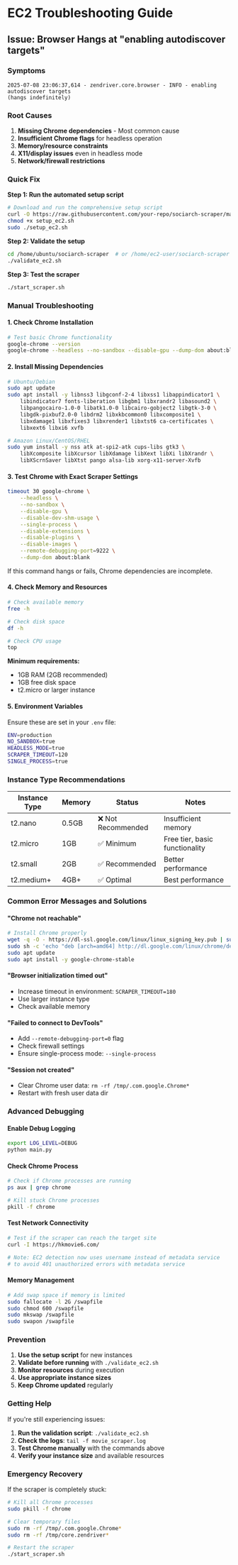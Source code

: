 # EC2 Troubleshooting Guide

## Issue: Browser Hangs at "enabling autodiscover targets"

### Symptoms
```
2025-07-08 23:06:37,614 - zendriver.core.browser - INFO - enabling autodiscover targets
(hangs indefinitely)
```

### Root Causes
1. **Missing Chrome dependencies** - Most common cause
2. **Insufficient Chrome flags** for headless operation
3. **Memory/resource constraints**
4. **X11/display issues** even in headless mode
5. **Network/firewall restrictions**

### Quick Fix

**Step 1: Run the automated setup script**
```bash
# Download and run the comprehensive setup script
curl -O https://raw.githubusercontent.com/your-repo/sociarch-scraper/main/setup_ec2.sh
chmod +x setup_ec2.sh
sudo ./setup_ec2.sh
```

**Step 2: Validate the setup**
```bash
cd /home/ubuntu/sociarch-scraper  # or /home/ec2-user/sociarch-scraper
./validate_ec2.sh
```

**Step 3: Test the scraper**
```bash
./start_scraper.sh
```

### Manual Troubleshooting

#### 1. Check Chrome Installation
```bash
# Test basic Chrome functionality
google-chrome --version
google-chrome --headless --no-sandbox --disable-gpu --dump-dom about:blank
```

#### 2. Install Missing Dependencies
```bash
# Ubuntu/Debian
sudo apt update
sudo apt install -y libnss3 libgconf-2-4 libxss1 libappindicator1 \
    libindicator7 fonts-liberation libgbm1 libxrandr2 libasound2 \
    libpangocairo-1.0-0 libatk1.0-0 libcairo-gobject2 libgtk-3-0 \
    libgdk-pixbuf2.0-0 libdrm2 libxkbcommon0 libxcomposite1 \
    libxdamage1 libxfixes3 libxrender1 libxtst6 ca-certificates \
    libxext6 libxi6 xvfb

# Amazon Linux/CentOS/RHEL
sudo yum install -y nss atk at-spi2-atk cups-libs gtk3 \
    libXcomposite libXcursor libXdamage libXext libXi libXrandr \
    libXScrnSaver libXtst pango alsa-lib xorg-x11-server-Xvfb
```

#### 3. Test Chrome with Exact Scraper Settings
```bash
timeout 30 google-chrome \
    --headless \
    --no-sandbox \
    --disable-gpu \
    --disable-dev-shm-usage \
    --single-process \
    --disable-extensions \
    --disable-plugins \
    --disable-images \
    --remote-debugging-port=9222 \
    --dump-dom about:blank
```

If this command hangs or fails, Chrome dependencies are incomplete.

#### 4. Check Memory and Resources
```bash
# Check available memory
free -h

# Check disk space
df -h

# Check CPU usage
top
```

**Minimum requirements:**
- 1GB RAM (2GB recommended)
- 1GB free disk space
- t2.micro or larger instance

#### 5. Environment Variables
Ensure these are set in your `.env` file:
```bash
ENV=production
NO_SANDBOX=true
HEADLESS_MODE=true
SCRAPER_TIMEOUT=120
SINGLE_PROCESS=true
```

### Instance Type Recommendations

| Instance Type | Memory | Status | Notes |
|---------------|--------|--------|-------|
| t2.nano      | 0.5GB  | ❌ Not Recommended | Insufficient memory |
| t2.micro     | 1GB    | ✅ Minimum | Free tier, basic functionality |
| t2.small     | 2GB    | ✅ Recommended | Better performance |
| t2.medium+   | 4GB+   | ✅ Optimal | Best performance |

### Common Error Messages and Solutions

#### "Chrome not reachable"
```bash
# Install Chrome properly
wget -q -O - https://dl-ssl.google.com/linux/linux_signing_key.pub | sudo apt-key add -
sudo sh -c 'echo "deb [arch=amd64] http://dl.google.com/linux/chrome/deb/ stable main" >> /etc/apt/sources.list.d/google.list'
sudo apt update
sudo apt install -y google-chrome-stable
```

#### "Browser initialization timed out"
- Increase timeout in environment: `SCRAPER_TIMEOUT=180`
- Use larger instance type
- Check available memory

#### "Failed to connect to DevTools"
- Add `--remote-debugging-port=0` flag
- Check firewall settings
- Ensure single-process mode: `--single-process`

#### "Session not created"
- Clear Chrome user data: `rm -rf /tmp/.com.google.Chrome*`
- Restart with fresh user data dir

### Advanced Debugging

#### Enable Debug Logging
```bash
export LOG_LEVEL=DEBUG
python main.py
```

#### Check Chrome Process
```bash
# Check if Chrome processes are running
ps aux | grep chrome

# Kill stuck Chrome processes
pkill -f chrome
```

#### Test Network Connectivity
```bash
# Test if the scraper can reach the target site
curl -I https://hkmovie6.com/

# Note: EC2 detection now uses username instead of metadata service
# to avoid 401 unauthorized errors with metadata service
```

#### Memory Management
```bash
# Add swap space if memory is limited
sudo fallocate -l 2G /swapfile
sudo chmod 600 /swapfile
sudo mkswap /swapfile
sudo swapon /swapfile
```

### Prevention

1. **Use the setup script** for new instances
2. **Validate before running** with `./validate_ec2.sh`
3. **Monitor resources** during execution
4. **Use appropriate instance sizes**
5. **Keep Chrome updated** regularly

### Getting Help

If you're still experiencing issues:

1. **Run the validation script**: `./validate_ec2.sh`
2. **Check the logs**: `tail -f movie_scraper.log`
3. **Test Chrome manually** with the commands above
4. **Verify your instance size** and available resources

### Emergency Recovery

If the scraper is completely stuck:

```bash
# Kill all Chrome processes
sudo pkill -f chrome

# Clear temporary files
sudo rm -rf /tmp/.com.google.Chrome*
sudo rm -rf /tmp/core.zendriver*

# Restart the scraper
./start_scraper.sh
``` 
